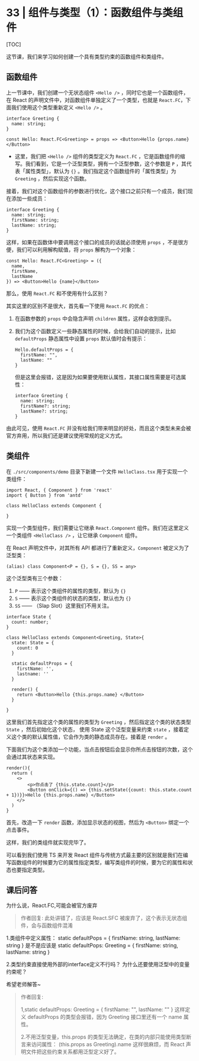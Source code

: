 # 33 | 组件与类型（1）：函数组件与类组件

[TOC]

这节课，我们来学习如何创建一个具有类型约束的函数组件和类组件。



## 函数组件

上一节课中，我们创建一个无状态组件 `<Hello />` ，同时它也是一个函数组件，在 React 的声明文件中，对函数组件单独定义了一个类型，也就是 `React.FC`，下面我们使用这个类型重新定义 `<Hello />` 。

```tsx
interface Greeting {
  name: string;
}

const Hello: React.FC<Greeting> = props => <Button>Hello {props.name}</Button>
```

- 这里，我们把 `<Hello />` 组件的类型定义为 `React.FC` ，它是函数组件的缩写。我们看到，它是一个泛型类型，拥有一个泛型参数，这个参数是 `P` ，其代表「属性类型」，默认为 `{}` 。我们指定这个函数组件的「属性类型」为 `Greeting` ，然后实现这个函数。

接着，我们对这个函数组件的参数进行优化，这个接口之前只有一个成员，我们现在添加一些成员：

```tsx
interface Greeting {
  name: string;
  firstName: string;
  lastName: string;
}
```

这样，如果在函数体中要调用这个接口的成员的话就必须使用 `props` ，不是很方便，我们可以利用解构赋值，将 `props` 解构为一个对象：

```tsx
const Hello: React.FC<Greeting> = ({
  name,
  firstName,
  lastName
}) => <Button>Hello {name}</Button>
```

那么，使用 `React.FC` 和不使用有什么区别？

其实这里的区别不是很大，首先看一下使用 `React.FC` 的优点：

1. 在函数参数的 `props` 中会隐含声明 `children` 属性，这样会收到提示。

2. 我们为这个函数定义一些静态属性的时候，会给我们自动的提示，比如 `defaultProps` 静态属性中设置 `props` 默认值时会有提示：

   ```tsx
   Hello.defaultProps = {
     firstName: "",
     lastName: ""
   }
   ```

   但是这里会报错，这是因为如果要使用默认属性，其接口属性需要是可选属性：

   ```tsx
   interface Greeting {
     name: string;
     firstName?: string;
     lastName?: string;
   }
   ```

由此可见，使用 `React.FC` 并没有给我们带来明显的好处，而且这个类型未来会被官方弃用，所以我们还是建议使用常规的定义方式。



## 类组件

在 `./src/components/demo` 目录下新建一个文件 `HelloClass.tsx` 用于实现一个类组件：

```tsx
import React, { Component } from 'react'
import { Button } from 'antd'

class HelloClass extends Component {
  
}
```

实现一个类型组件，我们需要让它继承 `React.Component` 组件。我们在这里定义一个类组件 `<HelloClass />` ，让它继承 `Component` 组件。

在 React 声明文件中，对其所有 API 都进行了重新定义，`Component` 被定义为了泛型类：

```tsx
(alias) class Component<P = {}, S = {}, SS = any>
```

这个泛型类有三个参数：

1. `P` —— 表示这个类组件的属性的类型，默认为 `{}`
2. `S` —— 表示这个类组件的状态的类型，默认也为 `{}`
3. `SS` —— （Slap Slot）这里我们不用关注。

```tsx
interface State {
  count: number;
}

class HelloClass extends Component<Greeting, State>{
  state: State = {
    count: 0
  }
  
  static defaultProps = {
    firstName: '',
    lastname: ''
  }
  
  render() {
    return <Button>Hello {this.props.name} </Button>
  }

}
```

这里我们首先指定这个类的属性的类型为 `Greeting` ，然后指定这个类的状态类型 `State` ，然后初始化这个状态， 使用 State 这个泛型变量来约束 `state` ，接着定义这个类的默认属性值，它会作为类的静态成员存在。接着是 `render` 。

下面我们为这个类添加一个功能，当点击按钮后会显示你所点击按钮的次数，这个会通过其状态来实现。

```tsx
render(){
  return (
  	<>
    	<p>你点击了 {this.state.count}</p>
    	<Button onClick={() => {this.setState({count: this.state.count + 1})}}>Hello {this.props.name} </Button>
    </>
  )
}
```

首先，改造一下 `render` 函数，添加显示状态的视图，然后为 `<Button>` 绑定一个点击事件。

这样，我们的类组件就实现完毕了。

可以看到我们使用 TS 来开发 React 组件与传统方式最主要的区别就是我们在编写函数组件的时候要为它的属性指定类型，编写类组件的时候，要为它的属性和状态也要指定类型。



## 课后问答

为什么说，React.FC,可能会被官方废弃

>  作者回复: 此处讲错了，应该是 React.SFC 被废弃了，这个表示无状态组件，会与函数组件混淆



1.类组件中定义属性：
static defaultPops = {
  firstName: string,
  lastName: string
}
是不是应该是 
static defaultPops: Greeting = {
  firstName: string,
  lastName: string
}

2.类型约束直接使用外部的interface定义不行吗？ 为什么还要使用泛型中的变量约束呢？

希望老师解答~

> 作者回复: 
>
> 1,static defaultProps: Greeting = {
>     firstName: "",
>     lastName: ""
> }
> 这样定义 defaultProps 的类型会报错，因为 Greeting 接口里还有一个 name 属性。
>
> 2.不用泛型变量，this.props 的类型无法确定，在类的内部只能使用类型断言来访问属性：
> (this.props as Greeting).name
> 这样很麻烦，而 React 声明文件把这些约束关系都用泛型定义好了。



